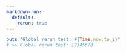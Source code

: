```yaml
---
markdown-run:
  defaults:
    rerun: true
---
```


```ruby
puts "Global rerun test: #{Time.now.to_i}"
# >> Global rerun test: 12345678
```

